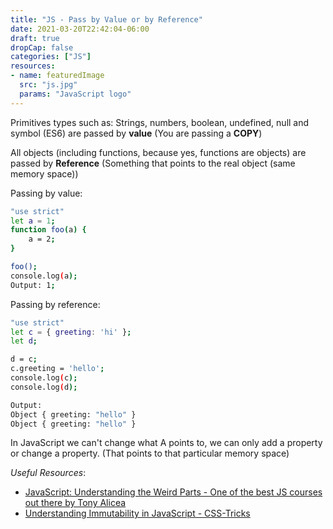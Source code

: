 ```yaml
---
title: "JS - Pass by Value or by Reference"
date: 2021-03-20T22:42:04-06:00
draft: true
dropCap: false
categories: ["JS"]
resources:
- name: featuredImage
  src: "js.jpg"
  params: "JavaScript logo"
---
```


Primitives types such as: Strings, numbers, boolean, undefined, null and symbol (ES6) are passed by **value** (You are passing a **COPY**) 

All objects (including functions, because yes, functions are objects) are passed by **Reference** (Something that points to the real object (same memory space))

Passing by value:
```bash
"use strict"
let a = 1;
function foo(a) {
    a = 2;
}

foo();
console.log(a);
Output: 1;
```

Passing by reference:

```bash
"use strict"
let c = { greeting: 'hi' };
let d;

d = c;
c.greeting = 'hello';
console.log(c);
console.log(d);

Output:
Object { greeting: "hello" }
Object { greeting: "hello" }
```

In JavaScript we can't change what A points to, we can only add a property or change a property. (That points to that particular memory space)


<em>Useful Resources</em>:

* [JavaScript: Understanding the Weird Parts - One of the best JS courses out there by Tony Alicea](https://www.udemy.com/course/understand-javascript/)
* [Understanding Immutability in JavaScript - CSS-Tricks](https://css-tricks.com/understanding-immutability-in-javascript/)